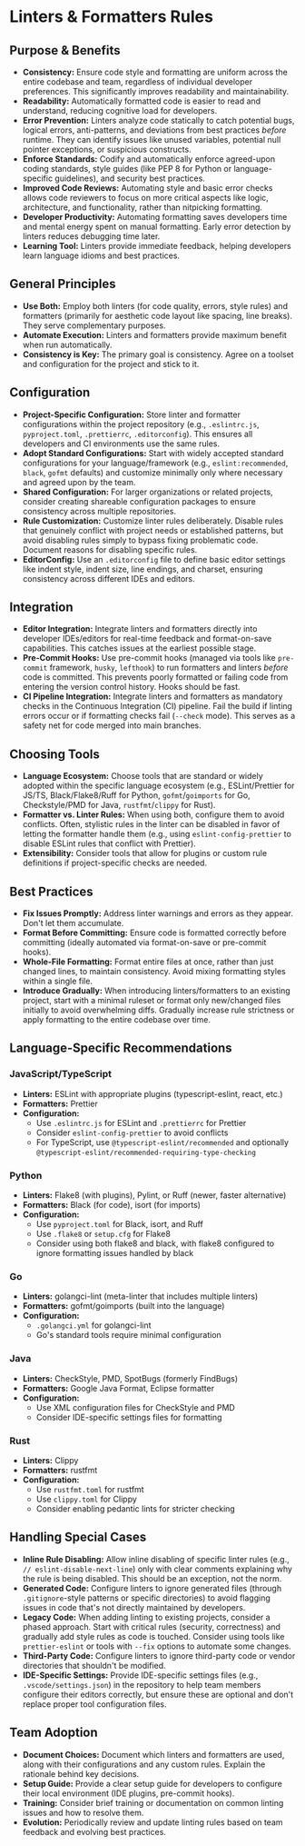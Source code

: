# Linters & Formatters Rules

## Purpose & Benefits

* **Consistency:** Ensure code style and formatting are uniform across the entire codebase and team, regardless of individual developer preferences. This significantly improves readability and maintainability.
* **Readability:** Automatically formatted code is easier to read and understand, reducing cognitive load for developers.
* **Error Prevention:** Linters analyze code statically to catch potential bugs, logical errors, anti-patterns, and deviations from best practices *before* runtime. They can identify issues like unused variables, potential null pointer exceptions, or suspicious constructs.
* **Enforce Standards:** Codify and automatically enforce agreed-upon coding standards, style guides (like PEP 8 for Python or language-specific guidelines), and security best practices.
* **Improved Code Reviews:** Automating style and basic error checks allows code reviewers to focus on more critical aspects like logic, architecture, and functionality, rather than nitpicking formatting.
* **Developer Productivity:** Automating formatting saves developers time and mental energy spent on manual formatting. Early error detection by linters reduces debugging time later.
* **Learning Tool:** Linters provide immediate feedback, helping developers learn language idioms and best practices.

## General Principles

* **Use Both:** Employ both linters (for code quality, errors, style rules) and formatters (primarily for aesthetic code layout like spacing, line breaks). They serve complementary purposes.
* **Automate Execution:** Linters and formatters provide maximum benefit when run automatically.
* **Consistency is Key:** The primary goal is consistency. Agree on a toolset and configuration for the project and stick to it.

## Configuration

* **Project-Specific Configuration:** Store linter and formatter configurations within the project repository (e.g., `.eslintrc.js`, `pyproject.toml`, `.prettierrc`, `.editorconfig`). This ensures all developers and CI environments use the same rules.
* **Adopt Standard Configurations:** Start with widely accepted standard configurations for your language/framework (e.g., `eslint:recommended`, `black`, `gofmt` defaults) and customize minimally only where necessary and agreed upon by the team.
* **Shared Configuration:** For larger organizations or related projects, consider creating shareable configuration packages to ensure consistency across multiple repositories.
* **Rule Customization:** Customize linter rules deliberately. Disable rules that genuinely conflict with project needs or established patterns, but avoid disabling rules simply to bypass fixing problematic code. Document reasons for disabling specific rules.
* **EditorConfig:** Use an `.editorconfig` file to define basic editor settings like indent style, indent size, line endings, and charset, ensuring consistency across different IDEs and editors.

## Integration

* **Editor Integration:** Integrate linters and formatters directly into developer IDEs/editors for real-time feedback and format-on-save capabilities. This catches issues at the earliest possible stage.
* **Pre-Commit Hooks:** Use pre-commit hooks (managed via tools like `pre-commit` framework, `husky`, `lefthook`) to run formatters and linters *before* code is committed. This prevents poorly formatted or failing code from entering the version control history. Hooks should be fast.
* **CI Pipeline Integration:** Integrate linters and formatters as mandatory checks in the Continuous Integration (CI) pipeline. Fail the build if linting errors occur or if formatting checks fail (`--check` mode). This serves as a safety net for code merged into main branches.

## Choosing Tools

* **Language Ecosystem:** Choose tools that are standard or widely adopted within the specific language ecosystem (e.g., ESLint/Prettier for JS/TS, Black/Flake8/Ruff for Python, `gofmt`/`goimports` for Go, Checkstyle/PMD for Java, `rustfmt`/`clippy` for Rust).
* **Formatter vs. Linter Rules:** When using both, configure them to avoid conflicts. Often, stylistic rules in the linter can be disabled in favor of letting the formatter handle them (e.g., using `eslint-config-prettier` to disable ESLint rules that conflict with Prettier).
* **Extensibility:** Consider tools that allow for plugins or custom rule definitions if project-specific checks are needed.

## Best Practices

* **Fix Issues Promptly:** Address linter warnings and errors as they appear. Don't let them accumulate.
* **Format Before Committing:** Ensure code is formatted correctly before committing (ideally automated via format-on-save or pre-commit hooks).
* **Whole-File Formatting:** Format entire files at once, rather than just changed lines, to maintain consistency. Avoid mixing formatting styles within a single file.
* **Introduce Gradually:** When introducing linters/formatters to an existing project, start with a minimal ruleset or format only new/changed files initially to avoid overwhelming diffs. Gradually increase rule strictness or apply formatting to the entire codebase over time.

## Language-Specific Recommendations

### JavaScript/TypeScript
* **Linters:** ESLint with appropriate plugins (typescript-eslint, react, etc.)
* **Formatters:** Prettier
* **Configuration:** 
  * Use `.eslintrc.js` for ESLint and `.prettierrc` for Prettier
  * Consider `eslint-config-prettier` to avoid conflicts
  * For TypeScript, use `@typescript-eslint/recommended` and optionally `@typescript-eslint/recommended-requiring-type-checking`

### Python
* **Linters:** Flake8 (with plugins), Pylint, or Ruff (newer, faster alternative)
* **Formatters:** Black (for code), isort (for imports)
* **Configuration:** 
  * Use `pyproject.toml` for Black, isort, and Ruff
  * Use `.flake8` or `setup.cfg` for Flake8
  * Consider using both flake8 and black, with flake8 configured to ignore formatting issues handled by black

### Go
* **Linters:** golangci-lint (meta-linter that includes multiple linters)
* **Formatters:** gofmt/goimports (built into the language)
* **Configuration:**
  * `.golangci.yml` for golangci-lint
  * Go's standard tools require minimal configuration

### Java
* **Linters:** CheckStyle, PMD, SpotBugs (formerly FindBugs)
* **Formatters:** Google Java Format, Eclipse formatter
* **Configuration:**
  * Use XML configuration files for CheckStyle and PMD
  * Consider IDE-specific settings files for formatting

### Rust
* **Linters:** Clippy
* **Formatters:** rustfmt
* **Configuration:**
  * Use `rustfmt.toml` for rustfmt
  * Use `clippy.toml` for Clippy
  * Consider enabling pedantic lints for stricter checking

## Handling Special Cases

* **Inline Rule Disabling:** Allow inline disabling of specific linter rules (e.g., `// eslint-disable-next-line`) only with clear comments explaining why the rule is being disabled. This should be an exception, not the norm.
* **Generated Code:** Configure linters to ignore generated files (through `.gitignore`-style patterns or specific directories) to avoid flagging issues in code that's not directly maintained by developers.
* **Legacy Code:** When adding linting to existing projects, consider a phased approach. Start with critical rules (security, correctness) and gradually add style rules as code is touched. Consider using tools like `prettier-eslint` or tools with `--fix` options to automate some changes.
* **Third-Party Code:** Configure linters to ignore third-party code or vendor directories that shouldn't be modified.
* **IDE-Specific Settings:** Provide IDE-specific settings files (e.g., `.vscode/settings.json`) in the repository to help team members configure their editors correctly, but ensure these are optional and don't replace proper tool configuration files.

## Team Adoption

* **Document Choices:** Document which linters and formatters are used, along with their configurations and any custom rules. Explain the rationale behind key decisions.
* **Setup Guide:** Provide a clear setup guide for developers to configure their local environment (IDE plugins, pre-commit hooks).
* **Training:** Consider brief training or documentation on common linting issues and how to resolve them.
* **Evolution:** Periodically review and update linting rules based on team feedback and evolving best practices.
